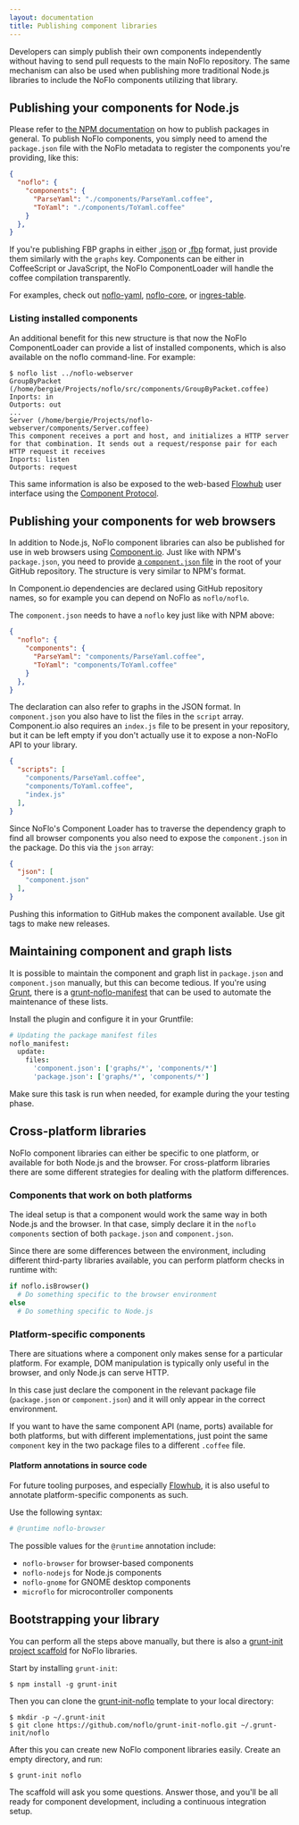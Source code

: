 ```yaml
---
layout: documentation
title: Publishing component libraries
---
```

Developers can simply publish their own components independently without having to send pull requests to the main NoFlo repository. The same mechanism can also be used when publishing more traditional Node.js libraries to include the NoFlo components utilizing that library.

## Publishing your components for Node.js

Please refer to [the NPM documentation](https://npmjs.org/doc/developers.html) on how to publish packages in general. To publish NoFlo components, you simply need to amend the `package.json` file with the NoFlo metadata to register the components you're providing, like this:

```json
{
  "noflo": {
    "components": {
      "ParseYaml": "./components/ParseYaml.coffee",
      "ToYaml": "./components/ToYaml.coffee"
    }
  },
}
```

If you're publishing FBP graphs in either [.json](https://github.com/bergie/noflo/blob/master/examples/linecount/count.json) or [.fbp](https://github.com/bergie/noflo/blob/master/examples/linecount/count.fbp) format, just provide them similarly with the `graphs` key. Components can be either in CoffeeScript or JavaScript, the NoFlo ComponentLoader will handle the coffee compilation transparently.

For examples, check out [noflo-yaml](https://github.com/bergie/noflo-yaml), [noflo-core](https://github.com/noflo/noflo-core), or [ingres-table](https://github.com/c-base/ingress-table).

### Listing installed components

An additional benefit for this new structure is that now the NoFlo ComponentLoader can provide a list of installed components, which is also available on the noflo command-line. For example:

    $ noflo list ../noflo-webserver
    GroupByPacket (/home/bergie/Projects/noflo/src/components/GroupByPacket.coffee)
    Inports: in
    Outports: out
    ...
    Server (/home/bergie/Projects/noflo-webserver/components/Server.coffee)
    This component receives a port and host, and initializes a HTTP server for that combination. It sends out a request/response pair for each HTTP request it receives
    Inports: listen
    Outports: request

This same information is also be exposed to the web-based [Flowhub](http://flowhub.io) user interface using the [Component Protocol](http://noflojs.org/documentation/protocol/#component).

## Publishing your components for web browsers

In addition to Node.js, NoFlo component libraries can also be published for use in web browsers using [Component.io](https://github.com/component/component). Just like with NPM's `package.json`, you need to provide [a `component.json` file](https://github.com/componentjs/spec/blob/master/component.json/specifications.md) in the root of your GitHub repository. The structure is very similar to NPM's format.

In Component.io dependencies are declared using GitHub repository names, so for example you can depend on NoFlo as `noflo/noflo`.

The `component.json` needs to have a `noflo` key just like with NPM above:

```json
{
  "noflo": {
    "components": {
      "ParseYaml": "components/ParseYaml.coffee",
      "ToYaml": "components/ToYaml.coffee"
    }
  },
}
```

The declaration can also refer to graphs in the JSON format. In `component.json` you also have to list the files in the `script` array. Component.io also requires an `index.js` file to be present in your repository, but it can be left empty if you don't actually use it to expose a non-NoFlo API to your library.

```json
{
  "scripts": [
    "components/ParseYaml.coffee",
    "components/ToYaml.coffee",
    "index.js"
  ],
}
```

Since NoFlo's Component Loader has to traverse the dependency graph to find all browser components you also need to expose the `component.json` in the package. Do this via the `json` array:

```json
{
  "json": [
    "component.json"
  ],
}
```

Pushing this information to GitHub makes the component available. Use git tags to make new releases.

## Maintaining component and graph lists

It is possible to maintain the component and graph list in `package.json` and `component.json` manually, but this can become tedious. If you're using [Grunt](http://gruntjs.com/), there is a [grunt-noflo-manifest](https://github.com/noflo/grunt-noflo-manifest) that can be used to automate the maintenance of these lists.

Install the plugin and configure it in your Gruntfile:

```coffeescript
# Updating the package manifest files
noflo_manifest:
  update:
    files:
      'component.json': ['graphs/*', 'components/*']
      'package.json': ['graphs/*', 'components/*']
```

Make sure this task is run when needed, for example during the your testing phase.

## Cross-platform libraries

NoFlo component libraries can either be specific to one platform, or available for both Node.js and the browser. For cross-platform libraries there are some different strategies for dealing with the platform differences.

### Components that work on both platforms

The ideal setup is that a component would work the same way in both Node.js and the browser. In that case, simply declare it in the `noflo` `components` section of both `package.json` and `component.json`.

Since there are some differences between the environment, including different third-party libraries available, you can perform platform checks in runtime with:

```coffeescript
if noflo.isBrowser()
  # Do something specific to the browser environment
else
  # Do something specific to Node.js
```

### Platform-specific components

There are situations where a component only makes sense for a particular platform. For example, DOM manipulation is typically only useful in the browser, and only Node.js can serve HTTP.

In this case just declare the component in the relevant package file (`package.json` or `component.json`) and it will only appear in the correct environment.

If you want to have the same component API (name, ports) available for both platforms, but with different implementations, just point the same `component` key in the two package files to a different `.coffee` file.

#### Platform annotations in source code

For future tooling purposes, and especially [Flowhub](http://flowhub.io), it is also useful to annotate platform-specific components as such.

Use the following syntax:

```coffeescript
# @runtime noflo-browser
```

The possible values for the `@runtime` annotation include:

* `noflo-browser` for browser-based components
* `noflo-nodejs` for Node.js components
* `noflo-gnome` for GNOME desktop components
* `microflo` for microcontroller components

## Bootstrapping your library

You can perform all the steps above manually, but there is also a [grunt-init project scaffold](http://gruntjs.com/project-scaffolding) for NoFlo libraries.

Start by installing `grunt-init`:

```
$ npm install -g grunt-init
```

Then you can clone the [grunt-init-noflo](https://github.com/noflo/grunt-init-noflo) template to your local directory:

```
$ mkdir -p ~/.grunt-init
$ git clone https://github.com/noflo/grunt-init-noflo.git ~/.grunt-init/noflo
```

After this you can create new NoFlo component libraries easily. Create an empty directory, and run:

```
$ grunt-init noflo
```

The scaffold will ask you some questions. Answer those, and you'll be all ready for component development, including a continuous integration setup.
